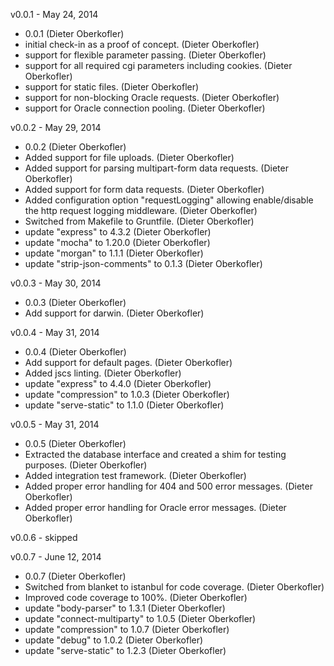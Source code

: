 v0.0.1 - May 24, 2014

* 0.0.1 (Dieter Oberkofler)
* initial check-in as a proof of concept. (Dieter Oberkofler)
* support for flexible parameter passing. (Dieter Oberkofler)
* support for all required cgi parameters including cookies. (Dieter Oberkofler)
* support for static files. (Dieter Oberkofler)
* support for non-blocking Oracle requests. (Dieter Oberkofler)
* support for Oracle connection pooling. (Dieter Oberkofler)

v0.0.2 - May 29, 2014

* 0.0.2 (Dieter Oberkofler)
* Added support for file uploads. (Dieter Oberkofler)
* Added support for parsing multipart-form data requests. (Dieter Oberkofler)
* Added support for form data requests. (Dieter Oberkofler)
* Added configuration option "requestLogging" allowing enable/disable the http request logging middleware. (Dieter Oberkofler)
* Switched from Makefile to Gruntfile. (Dieter Oberkofler)
* update "express" to 4.3.2 (Dieter Oberkofler)
* update "mocha" to 1.20.0 (Dieter Oberkofler)
* update "morgan" to 1.1.1 (Dieter Oberkofler)
* update "strip-json-comments" to 0.1.3 (Dieter Oberkofler)

v0.0.3 - May 30, 2014

* 0.0.3 (Dieter Oberkofler)
* Add support for darwin. (Dieter Oberkofler)

v0.0.4 - May 31, 2014

* 0.0.4 (Dieter Oberkofler)
* Add support for default pages. (Dieter Oberkofler)
* Added jscs linting. (Dieter Oberkofler)
* update "express" to 4.4.0 (Dieter Oberkofler)
* update "compression" to 1.0.3 (Dieter Oberkofler)
* update "serve-static" to 1.1.0 (Dieter Oberkofler)

v0.0.5 - May 31, 2014

* 0.0.5 (Dieter Oberkofler)
* Extracted the database interface and created a shim for testing purposes. (Dieter Oberkofler)
* Added integration test framework. (Dieter Oberkofler)
* Added proper error handling for 404 and 500 error messages. (Dieter Oberkofler)
* Added proper error handling for Oracle error messages. (Dieter Oberkofler)

v0.0.6 - skipped

v0.0.7 - June 12, 2014

* 0.0.7 (Dieter Oberkofler)
* Switched from blanket to istanbul for code coverage. (Dieter Oberkofler)
* Improved code coverage to 100%. (Dieter Oberkofler)
* update "body-parser" to 1.3.1 (Dieter Oberkofler)
* update "connect-multiparty" to 1.0.5 (Dieter Oberkofler)
* update "compression" to 1.0.7 (Dieter Oberkofler)
* update "debug" to 1.0.2 (Dieter Oberkofler)
* update "serve-static" to 1.2.3 (Dieter Oberkofler)
